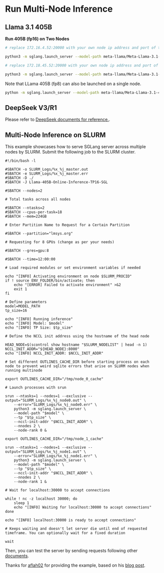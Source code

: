 # Run Multi-Node Inference

## Llama 3.1 405B

**Run 405B (fp16) on Two Nodes**

```bash
# replace 172.16.4.52:20000 with your own node ip address and port of the first node

python3 -m sglang.launch_server --model-path meta-llama/Meta-Llama-3.1-405B-Instruct --tp 16 --dist-init-addr 172.16.4.52:20000 --nnodes 2 --node-rank 0

# replace 172.18.45.52:20000 with your own node ip address and port of the second node

python3 -m sglang.launch_server --model-path meta-llama/Meta-Llama-3.1-405B-Instruct --tp 16 --dist-init-addr 172.18.45.52:20000 --nnodes 2 --node-rank 1
```

Note that LLama 405B (fp8) can also be launched on a single node.

```bash
python -m sglang.launch_server --model-path meta-llama/Meta-Llama-3.1-405B-Instruct-FP8 --tp 8
```

## DeepSeek V3/R1

Please refer to [DeepSeek documents for reference.](https://docs.sglang.ai/references/deepseek.html#running-examples-on-multi-node).

## Multi-Node Inference on SLURM

This example showcases how to serve SGLang server across multiple nodes by SLURM. Submit the following job to the SLURM cluster.

```
#!/bin/bash -l

#SBATCH -o SLURM_Logs/%x_%j_master.out
#SBATCH -e SLURM_Logs/%x_%j_master.err
#SBATCH -D ./
#SBATCH -J Llama-405B-Online-Inference-TP16-SGL

#SBATCH --nodes=2

# Total tasks across all nodes

#SBATCH --ntasks=2
#SBATCH --cpus-per-task=18
#SBATCH --mem=224GB

# Enter Partition Name to Request for a Certain Partition

#SBATCH --partition="lmsys.org"

# Requesting for 8 GPUs (change as per your needs)

#SBATCH --gres=gpu:8

#SBATCH --time=12:00:00

# Load required modules or set environment variables if needed

echo "[INFO] Activating environment on node $SLURM_PROCID"
if ! source ENV_FOLDER/bin/activate; then
    echo "[ERROR] Failed to activate environment" >&2
    exit 1
fi

# Define parameters
model=MODEL_PATH
tp_size=16

echo "[INFO] Running inference"
echo "[INFO] Model: $model"
echo "[INFO] TP Size: $tp_size"

# Define the NCCL init address using the hostname of the head node

HEAD_NODE=$(scontrol show hostname "$SLURM_NODELIST" | head -n 1)
NCCL_INIT_ADDR="${HEAD_NODE}:8000"
echo "[INFO] NCCL_INIT_ADDR: $NCCL_INIT_ADDR"

# Set different OUTLINES_CACHE_DIR before starting process on each node to prevent weird sqlite errors that arise on SLURM nodes when running multinode

export OUTLINES_CACHE_DIR="/tmp/node_0_cache"

# Launch processes with srun

srun --ntasks=1 --nodes=1 --exclusive --output="SLURM_Logs/%x_%j_node0.out" \
    --error="SLURM_Logs/%x_%j_node0.err" \
    python3 -m sglang.launch_server \
    --model-path "$model" \
    --tp "$tp_size" \
    --nccl-init-addr "$NCCL_INIT_ADDR" \
    --nnodes 2 \
    --node-rank 0 &

export OUTLINES_CACHE_DIR="/tmp/node_1_cache"

srun --ntasks=1 --nodes=1 --exclusive --output="SLURM_Logs/%x_%j_node1.out" \
    --error="SLURM_Logs/%x_%j_node1.err" \
    python3 -m sglang.launch_server \
    --model-path "$model" \
    --tp "$tp_size" \
    --nccl-init-addr "$NCCL_INIT_ADDR" \
    --nnodes 2 \
    --node-rank 1 &

# Wait for localhost:30000 to accept connections

while ! nc -z localhost 30000; do
    sleep 1
    echo "[INFO] Waiting for localhost:30000 to accept connections"
done

echo "[INFO] localhost:30000 is ready to accept connections"

# Keeps waiting and doesn't let server die until end of requested timeframe. You can optionally wait for a fixed duration

wait
```

Then, you can test the server by sending requests following other [documents](https://docs.sglang.ai/backend/openai_api_completions.html).

Thanks for [aflah02](https://github.com/aflah02) for providing the example, based on his [blog post](https://aflah02.substack.com/p/multi-node-llm-inference-with-sglang).
